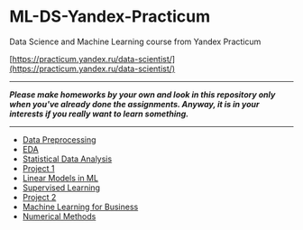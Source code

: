 # ML-DS-Yandex-Practicum
Data Science and Machine Learning course from Yandex Practicum

[https://practicum.yandex.ru/data-scientist/](https://practicum.yandex.ru/data-scientist/)

___
***Please make homeworks by your own and look in this repository only when you've already done the assignments. Anyway, it is in your interests if you really want to learn something.***
___
* [Data Preprocessing](https://github.com/Wandermark/ML-DS-Yandex-Practicum/tree/main/data%20preprocessing%20)
* [EDA](https://github.com/Wandermark/ML-DS-Yandex-Practicum/tree/main/EDA%20)
* [Statistical Data Analysis](https://github.com/Wandermark/ML-DS-Yandex-Practicum/tree/main/statistical%20data%20analysis%20)
* [Project 1](https://github.com/Wandermark/ML-DS-Yandex-Practicum/tree/main/Project%201%20)
* [Linear Models in ML](https://github.com/Wandermark/ML-DS-Yandex-Practicum/tree/main/Linear%20Models%20in%20ML%20)
* [Supervised Learning](https://github.com/Wandermark/ML-DS-Yandex-Practicum/tree/main/Supervised%20Learning%20)
* [Project 2](https://github.com/Wandermark/ML-DS-Yandex-Practicum/tree/main/Project%202%20)
* [Machine Learning for Business](https://github.com/Wandermark/ML-DS-Yandex-Practicum/tree/main/Machine%20Learning%20for%20Business%20)
* [Numerical Methods](https://github.com/Wandermark/ML-DS-Yandex-Practicum/tree/main/Numerical%20Methods%20)

